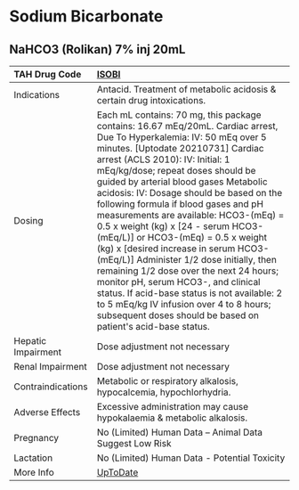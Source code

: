 # Sodium Bicarbonate

## NaHCO3 (Rolikan) 7% inj 20mL

| TAH Drug Code      | [ISOBI](https://www.tahsda.org.tw/drugs/hissearch.php?drug_code=ISOBI)                                                                                                                                                                                                                                                                                                                                                                                                                                                                                                                                                                                                                                                                                                                                              |
|:-------------------|:--------------------------------------------------------------------------------------------------------------------------------------------------------------------------------------------------------------------------------------------------------------------------------------------------------------------------------------------------------------------------------------------------------------------------------------------------------------------------------------------------------------------------------------------------------------------------------------------------------------------------------------------------------------------------------------------------------------------------------------------------------------------------------------------------------------------|
| Indications        | Antacid. Treatment of metabolic acidosis & certain drug intoxications.                                                                                                                                                                                                                                                                                                                                                                                                                                                                                                                                                                                                                                                                                                                                              |
| Dosing             | Each mL contains: 70 mg, this package contains: 16.67 mEq/20mL. Cardiac arrest, Due To Hyperkalemia: IV: 50 mEq over 5 minutes. [Uptodate 20210731] Cardiac arrest (ACLS 2010): IV: Initial: 1 mEq/kg/dose; repeat doses should be guided by arterial blood gases Metabolic acidosis: IV: Dosage should be based on the following formula if blood gases and pH measurements are available: HCO3-(mEq) = 0.5 x weight (kg) x [24 - serum HCO3-(mEq/L)] or HCO3-(mEq) = 0.5 x weight (kg) x [desired increase in serum HCO3-(mEq/L)] Administer 1/2 dose initially, then remaining 1/2 dose over the next 24 hours; monitor pH, serum HCO3-, and clinical status. If acid-base status is not available: 2 to 5 mEq/kg IV infusion over 4 to 8 hours; subsequent doses should be based on patient's acid-base status. |
| Hepatic Impairment | Dose adjustment not necessary                                                                                                                                                                                                                                                                                                                                                                                                                                                                                                                                                                                                                                                                                                                                                                                       |
| Renal Impairment   | Dose adjustment not necessary                                                                                                                                                                                                                                                                                                                                                                                                                                                                                                                                                                                                                                                                                                                                                                                       |
| Contraindications  | Metabolic or respiratory alkalosis, hypocalcemia, hypochlorhydria.                                                                                                                                                                                                                                                                                                                                                                                                                                                                                                                                                                                                                                                                                                                                                  |
| Adverse Effects    | Excessive administration may cause hypokalaemia & metabolic alkalosis.                                                                                                                                                                                                                                                                                                                                                                                                                                                                                                                                                                                                                                                                                                                                              |
| Pregnancy          | No (Limited) Human Data – Animal Data Suggest Low Risk                                                                                                                                                                                                                                                                                                                                                                                                                                                                                                                                                                                                                                                                                                                                                              |
| Lactation          | No (Limited) Human Data - Potential Toxicity                                                                                                                                                                                                                                                                                                                                                                                                                                                                                                                                                                                                                                                                                                                                                                        |
| More Info          | [UpToDate](https://www.uptodate.com/contents/sodium-bicarbonate-drug-information)                                                                                                                                                                                                                                                                                                                                                                                                                                                                                                                                                                                                                                                                                                                                   |

